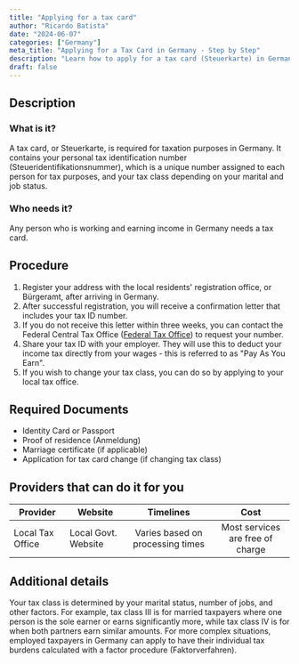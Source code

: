 ```yaml
---
title: "Applying for a tax card"
author: "Ricardo Batista"
date: "2024-06-07"
categories: ["Germany"]
meta_title: "Applying for a Tax Card in Germany - Step by Step"
description: "Learn how to apply for a tax card (Steuerkarte) in Germany, why you need it and what documents are required."
draft: false
---
```


## Description
### What is it?
A tax card, or Steuerkarte, is required for taxation purposes in Germany. It contains your personal tax identification number (Steueridentifikationsnummer), which is a unique number assigned to each person for tax purposes, and your tax class depending on your marital and job status.

### Who needs it?
Any person who is working and earning income in Germany needs a tax card.

## Procedure
1. Register your address with the local residents' registration office, or Bürgeramt, after arriving in Germany.
2. After successful registration, you will receive a confirmation letter that includes your tax ID number.
3. If you do not receive this letter within three weeks, you can contact the Federal Central Tax Office ([Federal Tax Office](https://www.bzst.de/DE/Home/home_node.html)) to request your number.
4. Share your tax ID with your employer. They will use this to deduct your income tax directly from your wages - this is referred to as "Pay As You Earn".
5. If you wish to change your tax class, you can do so by applying to your local tax office. 

## Required Documents
- Identity Card or Passport
- Proof of residence (Anmeldung)
- Marriage certificate (if applicable)
- Application for tax card change (if changing tax class)

## Providers that can do it for you

| Provider        |     Website     |     Timelines    |       Cost      |
| --------------- | --------------- |  :-------------: | :-------------: |
| Local Tax Office      |  Local Govt. Website       |  Varies based on processing times      | Most services are free of charge  |

## Additional details
Your tax class is determined by your marital status, number of jobs, and other factors. For example, tax class III is for married taxpayers where one person is the sole earner or earns significantly more, while tax class IV is for when both partners earn similar amounts. For more complex situations, employed taxpayers in Germany can apply to have their individual tax burdens calculated with a factor procedure (Faktorverfahren).